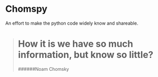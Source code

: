 # Chomspy
An effort to make the python code widely know and shareable.

> # How it is we have so much information, but know so little?
>
> ######Noam Chomsky

